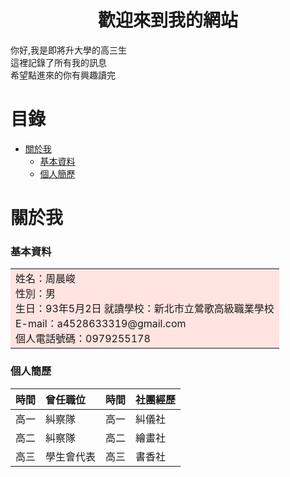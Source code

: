 # <center>歡迎來到我的網站</center>

你好,我是即將升大學的高三生<br>
這裡記錄了所有我的訊息<br>
希望點進來的你有興趣讀完<br>

# 目錄
* [關於我](#關於我)
   * [基本資料](#基本資料)
   * [個人簡歷](#個人簡歷)

# 關於我
### 基本資料
<table><tr><td bgcolor=MistyRose>
    姓名：周晨峻<br>
    性別：男<br>
    生日：93年5月2日
    就讀學校：新北市立鶯歌高級職業學校<br>
    E-mail：a4528633319@gmail.com<br>
    個人電話號碼：0979255178<br>
</td></tr></table>

### 個人簡歷
| 時間 | 曾任職位 | 時間 | 社團經歷 |
| :--- | :------ | :--- | :------ |
| 高一 |糾察隊 | 高一 | 糾儀社  |
| 高二 |糾察隊 | 高二 | 繪畫社  |
| 高三 |學生會代表 | 高三 | 書香社|